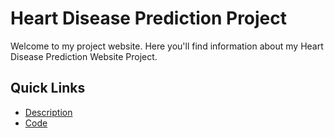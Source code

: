 # Heart Disease Prediction Project

Welcome to my project website. Here you'll find information about my Heart Disease Prediction Website Project.

## Quick Links
- [Description](Description.md)
- [Code](normalisation_script_final9.ipynb)